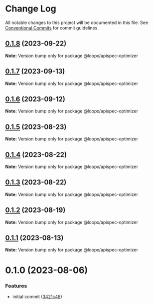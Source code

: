# Change Log

All notable changes to this project will be documented in this file.
See [Conventional Commits](https://conventionalcommits.org) for commit guidelines.

## [0.1.8](https://github.com/betaly/loopx/compare/@loopx/apispec-optimizer@0.1.7...@loopx/apispec-optimizer@0.1.8) (2023-09-22)

**Note:** Version bump only for package @loopx/apispec-optimizer





## [0.1.7](https://github.com/betaly/loopx/compare/@loopx/apispec-optimizer@0.1.6...@loopx/apispec-optimizer@0.1.7) (2023-09-13)

**Note:** Version bump only for package @loopx/apispec-optimizer





## [0.1.6](https://github.com/betaly/loopx/compare/@loopx/apispec-optimizer@0.1.5...@loopx/apispec-optimizer@0.1.6) (2023-09-12)

**Note:** Version bump only for package @loopx/apispec-optimizer





## [0.1.5](https://github.com/betaly/loopx/compare/@loopx/apispec-optimizer@0.1.4...@loopx/apispec-optimizer@0.1.5) (2023-08-23)

**Note:** Version bump only for package @loopx/apispec-optimizer





## [0.1.4](https://github.com/betaly/loopx/compare/@loopx/apispec-optimizer@0.1.3...@loopx/apispec-optimizer@0.1.4) (2023-08-22)

**Note:** Version bump only for package @loopx/apispec-optimizer





## [0.1.3](https://github.com/betaly/loopx/compare/@loopx/apispec-optimizer@0.1.2...@loopx/apispec-optimizer@0.1.3) (2023-08-22)

**Note:** Version bump only for package @loopx/apispec-optimizer





## [0.1.2](https://github.com/betaly/loopx/compare/@loopx/apispec-optimizer@0.1.1...@loopx/apispec-optimizer@0.1.2) (2023-08-19)

**Note:** Version bump only for package @loopx/apispec-optimizer





## [0.1.1](https://gitr.net/betaly/loopx/compare/@loopx/apispec-optimizer@0.1.0...@loopx/apispec-optimizer@0.1.1) (2023-08-13)

**Note:** Version bump only for package @loopx/apispec-optimizer





# 0.1.0 (2023-08-06)


### Features

* initial commit ([3421c48](https://gitr.net/betaly/loopx/commits/3421c48046c094d0f6e1e68a2fbf35b5facd6736))
